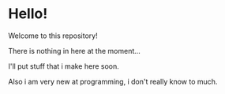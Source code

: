 # Hello!
Welcome to this repository!

There is nothing in here at the moment...

I'll put stuff that i make here soon.

Also i am very new at programming, i don't really know to much.

<!---
DeudzXD/DeudzXD is a ✨ special ✨ repository because its `README.md` (this file) appears on your GitHub profile.
You can click the Preview link to take a look at your changes.
--->
